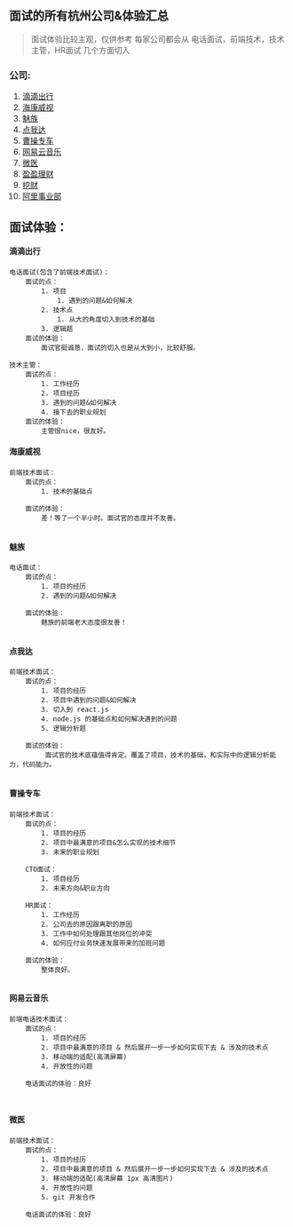 ## 面试的所有杭州公司&体验汇总

> 面试体验比较主观，仅供参考
> 每家公司都会从 电话面试，前端技术，技术主管，HR面试 几个方面切入

### 公司: 
1. <a href="#company-1">滴滴出行 </a>
2. <a href="#company-2">海康威视 </a>
3. <a href="#company-3">魅族     </a>
4. <a href="#company-4">点我达   </a>
5. <a href="#company-5">曹操专车</a>
6. <a href="#company-6">网易云音乐</a>
7. <a href="#company-7">微医</a>
8. <a href="#company-8">盈盈理财</a>
9. <a href="#company-9">挖财</a>
10. <a href="#company-10">阿里事业部</a>

## 面试体验：

<h4 id="company-1">滴滴出行</h4>

```
电话面试(包含了前端技术面试)：
    面试的点：
        1. 项目
            1. 遇到的问题&如何解决
        2. 技术点 
            1. 从大的角度切入到技术的基础
        3. 逻辑题    
    面试的体验：
        面试官挺诚恳，面试的切入也是从大到小，比较舒服。

技术主管：
    面试的点：
        1. 工作经历
        2. 项目经历
        3. 遇到的问题&如何解决 
        4. 接下去的职业规划
    面试的体验：
        主管很nice，很友好。         
```

<h4 id="company-2">海康威视</h4>

```
前端技术面试：
    面试的点：
        1. 技术的基础点 
          
    面试的体验：
        差！等了一个半小时。面试官的态度并不友善。
         
```

<h4 id="company-3">魅族</h4>

```
电话面试：
    面试的点：
        1. 项目的经历
        2. 遇到的问题&如何解决
          
    面试的体验：
        魅族的前端老大态度很友善！
         
```

<h4 id="company-4">点我达</h4>

```
前端技术面试：
    面试的点：
        1. 项目的经历
        2. 项目中遇到的问题&如何解决
        3. 切入到 react.js
        4. node.js 的基础点和如何解决遇到的问题
        5. 逻辑分析题
          
    面试的体验：
         面试官的技术底蕴值得肯定。覆盖了项目，技术的基础，和实际中的逻辑分析能力，代码能力。
        
```

<h4 id="company-5">曹操专车</h4>

```
前端技术面试：
    面试的点：
        1. 项目的经历
        2. 项目中最满意的项目&怎么实现的技术细节
        3. 未来的职业规划
          
    CTO面试：
        1. 项目经历
        2. 未来方向&职业方向

    HR面试：
        1. 工作经历
        2. 公司去的原因跟离职的原因
        3. 工作中如何处理跟其他岗位的冲突
        4. 如何应付业务快速发展带来的加班问题 
          
    面试的体验：
        整体良好。 
        
```

<h4 id="company-6">网易云音乐</h4>

```
前端电话技术面试：
    面试的点：
        1. 项目的经历
        2. 项目中最满意的项目 & 然后展开一步一步如何实现下去 & 涉及的技术点
        3. 移动端的适配(高清屏幕)
        4. 开放性的问题 
             
    电话面试的体验：良好
        
        
```

<h4 id="company-7">微医</h4>

```
前端技术面试：
    面试的点：
        1. 项目的经历
        2. 项目中最满意的项目 & 然后展开一步一步如何实现下去 & 涉及的技术点
        3. 移动端的适配(高清屏幕 1px 高清图片)
        4. 开放性的问题 
        5. git 开发合作
             
    电话面试的体验：良好
        
        
```